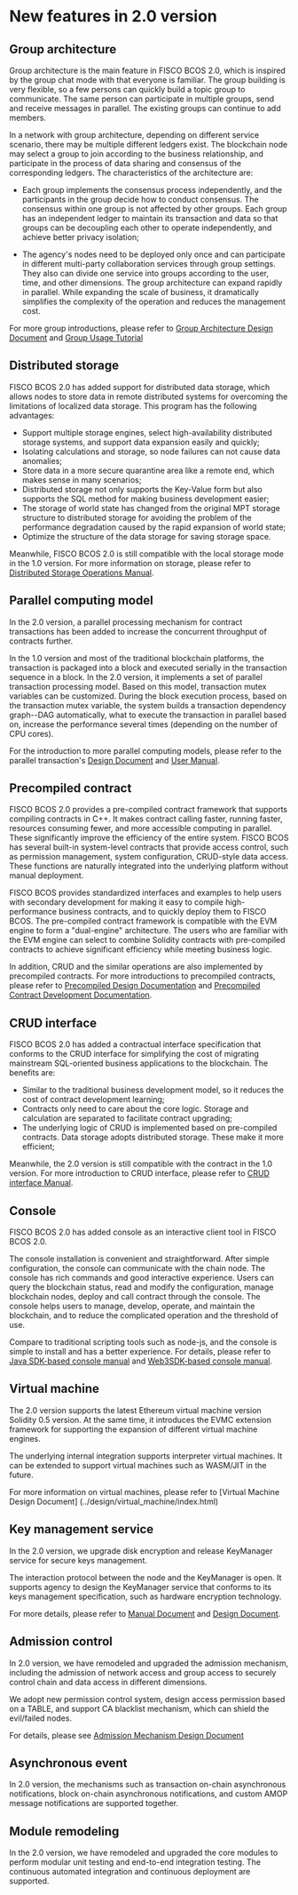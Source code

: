 # New features in 2.0 version

## Group architecture

Group architecture is the main feature in FISCO BCOS 2.0, which is inspired by the group chat mode with that everyone is familiar. The group building is very flexible, so a few persons can quickly build a topic group to communicate. The same person can participate in multiple groups, send and receive messages in parallel. The existing groups can continue to add members.

In a network with group architecture, depending on different service scenario, there may be multiple different ledgers exist. The blockchain node may select a group to join according to the business relationship, and participate in the process of data sharing and consensus of the corresponding ledgers. The characteristics of the architecture are:

- Each group implements the consensus process independently, and the participants in the group decide how to conduct consensus. The consensus within one group is not affected by other groups. Each group has an independent ledger to maintain its transaction and data so that groups can be decoupling each other to operate independently, and achieve better privacy isolation;

- The agency's nodes need to be deployed only once and can participate in different multi-party collaboration services through group settings. They also can divide one service into groups according to the user, time, and other dimensions. The group architecture can expand rapidly in parallel. While expanding the scale of business, it dramatically simplifies the complexity of the operation and reduces the management cost.

For more group introductions, please refer to [Group Architecture Design Document](../design/architecture/group.md) and [Group Usage Tutorial](./blockchain_dev/group_use_cases.md)

## Distributed storage

FISCO BCOS 2.0 has added support for distributed data storage, which allows nodes to store data in remote distributed systems for overcoming the limitations of localized data storage. This program has the following advantages:

- Support multiple storage engines, select high-availability distributed storage systems, and support data expansion easily and quickly;
- Isolating calculations and storage, so node failures can not cause data anomalies;
- Store data in a more secure quarantine area like a remote end, which makes sense in many scenarios;
- Distributed storage not only supports the Key-Value form but also supports the SQL method for making business development easier;
- The storage of world state has changed from the original MPT storage structure to distributed storage for avoiding the problem of the performance degradation caused by the rapid expansion of world state;
- Optimize the structure of the data storage for saving storage space.

Meanwhile, FISCO BCOS 2.0 is still compatible with the local storage mode in the 1.0 version. For more information on storage, please refer to [Distributed Storage Operations Manual](../blockchain_dev/distributed_storage.md).

## Parallel computing model

In the 2.0 version, a parallel processing mechanism for contract transactions has been added to increase the concurrent throughput of contracts further.

In the 1.0 version and most of the traditional blockchain platforms, the transaction is packaged into a block and executed serially in the transaction sequence in a block.
In the 2.0 version, it implements a set of parallel transaction processing model. Based on this model, transaction mutex variables can be customized.
During the block execution process, based on the transaction mutex variable, the system builds a transaction dependency graph--DAG automatically, what to execute the transaction in parallel based on, increase the performance several times (depending on the number of CPU cores).

For the introduction to more parallel computing models, please refer to the parallel transaction's [Design Document](../design/parallel/dag.md) and [User Manual](../app_dev/transaction_parallel.md).

## Precompiled contract

FISCO BCOS 2.0 provides a pre-compiled contract framework that supports compiling contracts in C++. It makes contract calling faster,  running faster, resources consuming fewer, and more accessible computing in parallel. These significantly improve the efficiency of the entire system. FISCO BCOS has several built-in system-level contracts that provide access control, such as permission management, system configuration, CRUD-style data access. These functions are naturally integrated into the underlying platform without manual deployment.

FISCO BCOS provides standardized interfaces and examples to help users with secondary development for making it easy to compile high-performance business contracts, and to quickly deploy them to FISCO BCOS. The pre-compiled contract framework is compatible with the EVM engine to form a "dual-engine" architecture. The users who are familiar with the EVM engine can select to combine Solidity contracts with pre-compiled contracts to achieve significant efficiency while meeting business logic.

In addition, CRUD and the similar operations are also implemented by precompiled contracts. For more introductions to precompiled contracts, please refer to [Precompiled Design Documentation](../design/virtual_machine/precompiled.md) and [Precompiled Contract Development Documentation](../app_dev/smart_contract.html#id2).

## CRUD interface

FISCO BCOS 2.0 has added a contractual interface specification that conforms to the CRUD interface for simplifying the cost of migrating mainstream SQL-oriented business applications to the blockchain. The benefits are:

- Similar to the traditional business development model, so it reduces the cost of contract development learning;
- Contracts only need to care about the core logic. Storage and calculation are separated to facilitate contract upgrading;
- The underlying logic of CRUD is implemented based on pre-compiled contracts. Data storage adopts distributed storage. These make it more efficient;

Meanwhile, the 2.0 version is still compatible with the contract in the 1.0 version. For more introduction to CRUD interface, please refer to [CRUD interface Manual](../app_dev/smart_contract.html#crud).

## Console

FISCO BCOS 2.0 has added console as an interactive client tool in FISCO BCOS 2.0.

The console installation is convenient and straightforward. After simple configuration, the console can communicate with the chain node. The console has rich commands and good interactive experience. Users can query the blockchain status, read and modify the configuration, manage blockchain nodes, deploy and call contract through the console. The console helps users to manage, develop, operate, and maintain the blockchain, and to reduce the complicated operation and the threshold of use.

Compare to traditional scripting tools such as node-js, and the console is simple to install and has a better experience. For details, please refer to [Java SDK-based console manual](../console/console_of_java_sdk.md) and [Web3SDK-based console manual](../console/console.md).

## Virtual machine

The 2.0 version supports the latest Ethereum virtual machine version Solidity 0.5 version. At the same time, it introduces the EVMC extension framework for supporting the expansion of different virtual machine engines.

The underlying internal integration supports interpreter virtual machines. It can be extended to support virtual machines such as WASM/JIT in the future.

For more information on virtual machines, please refer to [Virtual Machine Design Document] (../design/virtual_machine/index.html)


## Key management service

In the 2.0 version, we upgrade disk encryption and release KeyManager service for secure keys management.

The interaction protocol between the node and the KeyManager is open. It supports agency to design the KeyManager service that conforms to its keys management specification, such as hardware encryption technology. 

For more details, please refer to [Manual Document](../blockchain_dev/storage_security.md) and [Design Document](../design/features/storage_security.md).

## Admission control

In 2.0 version, we have remodeled and upgraded the admission mechanism, including the admission of network access and group access to securely control chain and data access in different dimensions.

We adopt new permission control system, design access permission based on a TABLE, and support CA blacklist mechanism, which can shield the evil/failed nodes.

For details, please see [Admission Mechanism Design Document](../design/security_control/index.html)

## Asynchronous event

In 2.0 version, the mechanisms such as transaction on-chain asynchronous notifications, block on-chain asynchronous notifications, and custom AMOP message notifications are supported together.

## Module remodeling

In the 2.0 version, we have remodeled and upgraded the core modules to perform modular unit testing and end-to-end integration testing. The continuous automated integration and continuous deployment are supported.

